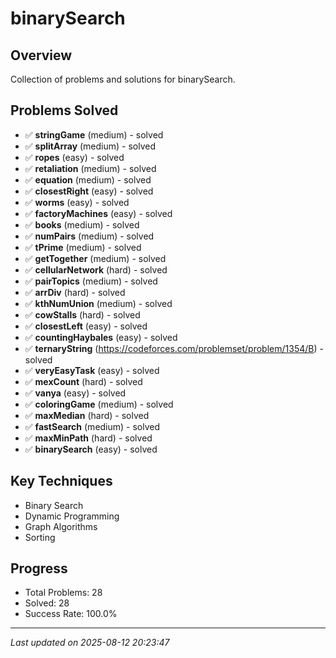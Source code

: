# binarySearch

## Overview
Collection of problems and solutions for binarySearch.

## Problems Solved
- ✅ **stringGame** (medium) - solved
- ✅ **splitArray** (medium) - solved
- ✅ **ropes** (easy) - solved
- ✅ **retaliation** (medium) - solved
- ✅ **equation** (medium) - solved
- ✅ **closestRight** (easy) - solved
- ✅ **worms** (easy) - solved
- ✅ **factoryMachines** (easy) - solved
- ✅ **books** (medium) - solved
- ✅ **numPairs** (medium) - solved
- ✅ **tPrime** (medium) - solved
- ✅ **getTogether** (medium) - solved
- ✅ **cellularNetwork** (hard) - solved
- ✅ **pairTopics** (medium) - solved
- ✅ **arrDiv** (hard) - solved
- ✅ **kthNumUnion** (medium) - solved
- ✅ **cowStalls** (hard) - solved
- ✅ **closestLeft** (easy) - solved
- ✅ **countingHaybales** (easy) - solved
- ✅ **ternaryString** (https://codeforces.com/problemset/problem/1354/B) - solved
- ✅ **veryEasyTask** (easy) - solved
- ✅ **mexCount** (hard) - solved
- ✅ **vanya** (easy) - solved
- ✅ **coloringGame** (medium) - solved
- ✅ **maxMedian** (hard) - solved
- ✅ **fastSearch** (medium) - solved
- ✅ **maxMinPath** (hard) - solved
- ✅ **binarySearch** (easy) - solved

## Key Techniques
- Binary Search
- Dynamic Programming
- Graph Algorithms
- Sorting

## Progress
- Total Problems: 28
- Solved: 28
- Success Rate: 100.0%

---
*Last updated on 2025-08-12 20:23:47*
